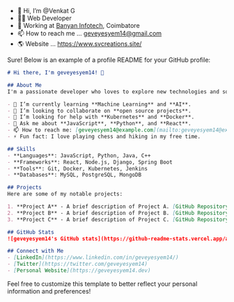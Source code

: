 - 👋 Hi, I’m @Venkat G
- 👨‍💻 Web Developer
- 💼 Working at [Banyan Infotech](https://www.banyaninfotech.com/), Coimbatore
- 📫 How to reach me ... geveyesyem14@gmail.com
- 🌎 Website ... https://www.svcreations.site/

<!---
geveyesyem14/React is a ✨ special ✨ repository because its `README.md` (this file) appears on your GitHub profile.
You can click the Preview link to take a look at your changes.
--->

Sure! Below is an example of a profile README for your GitHub profile:

```markdown
# Hi there, I'm geveyesyem14! 👋

## About Me
I'm a passionate developer who loves to explore new technologies and solve challenging problems. I have experience in various programming languages and enjoy working on both frontend and backend projects.

- 🌱 I’m currently learning **Machine Learning** and **AI**.
- 👯 I’m looking to collaborate on **open source projects**.
- 🤔 I’m looking for help with **Kubernetes** and **Docker**.
- 💬 Ask me about **JavaScript**, **Python**, and **React**.
- 📫 How to reach me: [geveyesyem14@example.com](mailto:geveyesyem14@example.com)
- ⚡ Fun fact: I love playing chess and hiking in my free time.

## Skills
- **Languages**: JavaScript, Python, Java, C++
- **Frameworks**: React, Node.js, Django, Spring Boot
- **Tools**: Git, Docker, Kubernetes, Jenkins
- **Databases**: MySQL, PostgreSQL, MongoDB

## Projects
Here are some of my notable projects:

1. **Project A** - A brief description of Project A. [GitHub Repository](https://github.com/geveyesyem14/project-a)
2. **Project B** - A brief description of Project B. [GitHub Repository](https://github.com/geveyesyem14/project-b)
3. **Project C** - A brief description of Project C. [GitHub Repository](https://github.com/geveyesyem14/project-c)

## GitHub Stats
![geveyesyem14's GitHub stats](https://github-readme-stats.vercel.app/api?username=geveyesyem14&show_icons=true&theme=radical)

## Connect with Me
- [LinkedIn](https://www.linkedin.com/in/geveyesyem14/)
- [Twitter](https://twitter.com/geveyesyem14)
- [Personal Website](https://geveyesyem14.dev)

```

Feel free to customize this template to better reflect your personal information and preferences!
